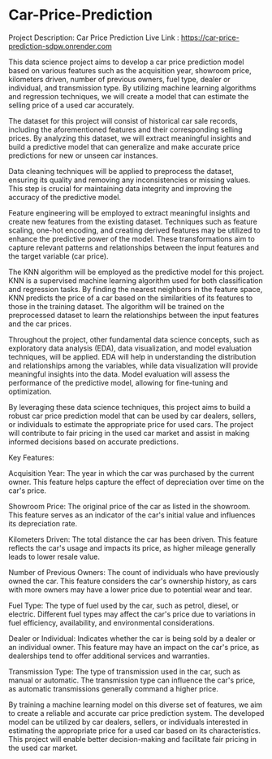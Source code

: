 # Car-Price-Prediction
Project Description: Car Price Prediction 
Live Link : https://car-price-prediction-sdpw.onrender.com

This data science project aims to develop a car price prediction model based on various features such as the acquisition year, showroom price, kilometers driven, number of previous owners, fuel type, dealer or individual, and transmission type. By utilizing machine learning algorithms and regression techniques, we will create a model that can estimate the selling price of a used car accurately.

The dataset for this project will consist of historical car sale records, including the aforementioned features and their corresponding selling prices. By analyzing this dataset, we will extract meaningful insights and build a predictive model that can generalize and make accurate price predictions for new or unseen car instances.

Data cleaning techniques will be applied to preprocess the dataset, ensuring its quality and removing any inconsistencies or missing values. This step is crucial for maintaining data integrity and improving the accuracy of the predictive model.

Feature engineering will be employed to extract meaningful insights and create new features from the existing dataset. Techniques such as feature scaling, one-hot encoding, and creating derived features may be utilized to enhance the predictive power of the model. These transformations aim to capture relevant patterns and relationships between the input features and the target variable (car price).

The KNN algorithm will be employed as the predictive model for this project. KNN is a supervised machine learning algorithm used for both classification and regression tasks. By finding the nearest neighbors in the feature space, KNN predicts the price of a car based on the similarities of its features to those in the training dataset. The algorithm will be trained on the preprocessed dataset to learn the relationships between the input features and the car prices.

Throughout the project, other fundamental data science concepts, such as exploratory data analysis (EDA), data visualization, and model evaluation techniques, will be applied. EDA will help in understanding the distribution and relationships among the variables, while data visualization will provide meaningful insights into the data. Model evaluation will assess the performance of the predictive model, allowing for fine-tuning and optimization.

By leveraging these data science techniques, this project aims to build a robust car price prediction model that can be used by car dealers, sellers, or individuals to estimate the appropriate price for used cars. The project will contribute to fair pricing in the used car market and assist in making informed decisions based on accurate predictions.

Key Features:

Acquisition Year: The year in which the car was purchased by the current owner. This feature helps capture the effect of depreciation over time on the car's price.

Showroom Price: The original price of the car as listed in the showroom. This feature serves as an indicator of the car's initial value and influences its depreciation rate.

Kilometers Driven: The total distance the car has been driven. This feature reflects the car's usage and impacts its price, as higher mileage generally leads to lower resale value.

Number of Previous Owners: The count of individuals who have previously owned the car. This feature considers the car's ownership history, as cars with more owners may have a lower price due to potential wear and tear.

Fuel Type: The type of fuel used by the car, such as petrol, diesel, or electric. Different fuel types may affect the car's price due to variations in fuel efficiency, availability, and environmental considerations.

Dealer or Individual: Indicates whether the car is being sold by a dealer or an individual owner. This feature may have an impact on the car's price, as dealerships tend to offer additional services and warranties.

Transmission Type: The type of transmission used in the car, such as manual or automatic. The transmission type can influence the car's price, as automatic transmissions generally command a higher price.

By training a machine learning model on this diverse set of features, we aim to create a reliable and accurate car price prediction system. The developed model can be utilized by car dealers, sellers, or individuals interested in estimating the appropriate price for a used car based on its characteristics. This project will enable better decision-making and facilitate fair pricing in the used car market.